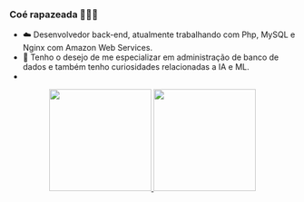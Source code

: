 ### Coé rapazeada 🤙🤙🤙

- ☁️ Desenvolvedor back-end, atualmente trabalhando com Php, MySQL e Nginx com Amazon Web Services.
- 🧠 Tenho o desejo de me especializar em administração de banco de dados e também tenho curiosidades relacionadas a IA e ML.
- 

<div align="center">
  <a href="https://github.com/adrianosmateus">
  <img height="180em" src="https://github-readme-stats.vercel.app/api?username=adrianosmateus&show_icons=true&theme=dracula&include_all_commits=true&count_private=true"/>
  <img height="180em" src="https://github-readme-stats.vercel.app/api/top-langs/?username=adrianosmateus&layout=compact&langs_count=7&theme=dracula"/>
</div>

<!--
**adrianosmateus/adrianosmateus** is a ✨ _special_ ✨ repository because its `README.md` (this file) appears on your GitHub profile.

Here are some ideas to get you started:

- 🔭 I’m currently working on ...
- 🌱 I’m currently learning ...
- 👯 I’m looking to collaborate on ...
- 🤔 I’m looking for help with ...
- 💬 Ask me about ...
- 📫 How to reach me: ...
- 😄 Pronouns: ...
- ⚡ Fun fact: ...
-->
